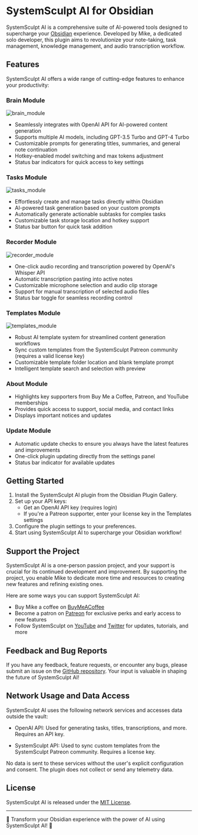# SystemSculpt AI for Obsidian

SystemSculpt AI is a comprehensive suite of AI-powered tools designed to supercharge your [Obsidian](https://obsidian.md/) experience. Developed by Mike, a dedicated solo developer, this plugin aims to revolutionize your note-taking, task management, knowledge management, and audio transcription workflow.

## Features

SystemSculpt AI offers a wide range of cutting-edge features to enhance your productivity:

### Brain Module

![brain_module](./assets/brain_module.png)

- Seamlessly integrates with OpenAI API for AI-powered content generation
- Supports multiple AI models, including GPT-3.5 Turbo and GPT-4 Turbo
- Customizable prompts for generating titles, summaries, and general note continuation
- Hotkey-enabled model switching and max tokens adjustment
- Status bar indicators for quick access to key settings

### Tasks Module

![tasks_module](./assets/tasks_module.png)

- Effortlessly create and manage tasks directly within Obsidian
- AI-powered task generation based on your custom prompts
- Automatically generate actionable subtasks for complex tasks
- Customizable task storage location and hotkey support
- Status bar button for quick task addition

### Recorder Module

![recorder_module](./assets/recorder_module.png)

- One-click audio recording and transcription powered by OpenAI's Whisper API
- Automatic transcription pasting into active notes
- Customizable microphone selection and audio clip storage
- Support for manual transcription of selected audio files
- Status bar toggle for seamless recording control

### Templates Module

![templates_module](./assets/templates_module.png)

- Robust AI template system for streamlined content generation workflows
- Sync custom templates from the SystemSculpt Patreon community (requires a valid license key)
- Customizable template folder location and blank template prompt
- Intelligent template search and selection with preview

### About Module

- Highlights key supporters from Buy Me a Coffee, Patreon, and YouTube memberships
- Provides quick access to support, social media, and contact links
- Displays important notices and updates

### Update Module

- Automatic update checks to ensure you always have the latest features and improvements
- One-click plugin updating directly from the settings panel
- Status bar indicator for available updates

## Getting Started

1. Install the SystemSculpt AI plugin from the Obsidian Plugin Gallery.
2. Set up your API keys:
   - Get an OpenAI API key (requires login)
   - If you're a Patreon supporter, enter your license key in the Templates settings
3. Configure the plugin settings to your preferences.
4. Start using SystemSculpt AI to supercharge your Obsidian workflow!

## Support the Project

SystemSculpt AI is a one-person passion project, and your support is crucial for its continued development and improvement. By supporting the project, you enable Mike to dedicate more time and resources to creating new features and refining existing ones.

Here are some ways you can support SystemSculpt AI:

- Buy Mike a coffee on [BuyMeACoffee](https://www.buymeacoffee.com/SystemSculpt)
- Become a patron on [Patreon](https://www.patreon.com/SystemSculpt) for exclusive perks and early access to new features
- Follow SystemSculpt on [YouTube](https://www.youtube.com/systemsculpt) and [Twitter](https://x.com/systemsculpt) for updates, tutorials, and more

## Feedback and Bug Reports

If you have any feedback, feature requests, or encounter any bugs, please submit an issue on the [GitHub repository](https://github.com/SystemSculpt/obsidian-systemsculpt-ai/issues). Your input is valuable in shaping the future of SystemSculpt AI!

## Network Usage and Data Access

SystemSculpt AI uses the following network services and accesses data outside the vault:

- OpenAI API: Used for generating tasks, titles, transcriptions, and more. Requires an API key.

- SystemSculpt API: Used to sync custom templates from the SystemSculpt Patreon community. Requires a license key.

No data is sent to these services without the user's explicit configuration and consent. The plugin does not collect or send any telemetry data.

## License

SystemSculpt AI is released under the [MIT License](LICENSE).

---

🚀 Transform your Obsidian experience with the power of AI using SystemSculpt AI! 🧠
